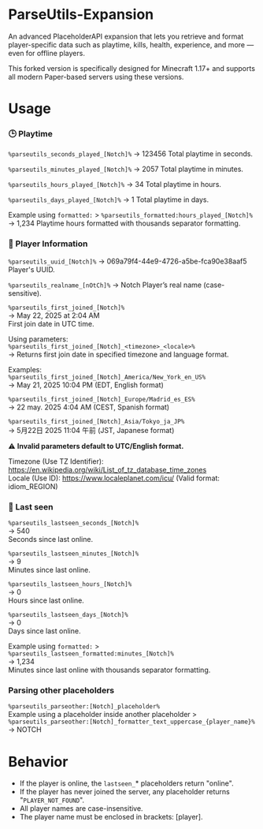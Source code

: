 # ParseUtils-Expansion

An advanced PlaceholderAPI expansion that lets you retrieve and format player-specific data such as playtime, kills, health, experience, and more — even for offline players.

This forked version is specifically designed for Minecraft 1.17+ and supports all modern Paper-based servers using these versions.

# Usage
### 🕒 Playtime
`%parseutils_seconds_played_[Notch]%`
→ 123456
Total playtime in seconds.

`%parseutils_minutes_played_[Notch]%`
→ 2057
Total playtime in minutes.

`%parseutils_hours_played_[Notch]%`
→ 34
Total playtime in hours.

`%parseutils_days_played_[Notch]%`
→ 1
Total playtime in days.

Example using `formatted:` > `%parseutils_formatted:hours_played_[Notch]%`
→ 1,234
Playtime hours formatted with thousands separator formatting.

### 🧍 Player Information
`%parseutils_uuid_[Notch]%`
→ 069a79f4-44e9-4726-a5be-fca90e38aaf5
Player's UUID.

`%parseutils_realname_[nOtCh]%`
→ Notch
Player’s real name (case-sensitive).

`%parseutils_first_joined_[Notch]%`  
→ May 22, 2025 at 2:04 AM  
First join date in UTC time.  

Using parameters:  
`%parseutils_first_joined_[Notch]_<timezone>_<locale>%`  
→ Returns first join date in specified timezone and language format.  

Examples:  
`%parseutils_first_joined_[Notch]_America/New_York_en_US%`  
→ May 21, 2025 10:04 PM (EDT, English format)  

`%parseutils_first_joined_[Notch]_Europe/Madrid_es_ES%`  
→ 22 may. 2025 4:04 AM (CEST, Spanish format)  

`%parseutils_first_joined_[Notch]_Asia/Tokyo_ja_JP%`  
→ 5月22日 2025 11:04 午前 (JST, Japanese format)  

:warning: **Invalid parameters default to UTC/English format.**  

Timezone (Use TZ Identifier): https://en.wikipedia.org/wiki/List_of_tz_database_time_zones  
Locale (Use ID): https://www.localeplanet.com/icu/ (Valid format: idiom_REGION)  

### 📅 Last seen
`%parseutils_lastseen_seconds_[Notch]%`  
→ 540  
Seconds since last online.

`%parseutils_lastseen_minutes_[Notch]%`  
→ 9  
Minutes since last online.

`%parseutils_lastseen_hours_[Notch]%`  
→ 0  
Hours since last online.

`%parseutils_lastseen_days_[Notch]%`  
→ 0  
Days since last online.

Example using `formatted:` > `%parseutils_lastseen_formatted:minutes_[Notch]%`  
→ 1,234  
Minutes since last online with thousands separator formatting.

### Parsing other placeholders
`%parseutils_parseother:[Notch]_placeholder%`  
Example using a placeholder inside another placeholder > `%parseutils_parseother:[Notch]_formatter_text_uppercase_{player_name}%`  
→ NOTCH

# Behavior

- If the player is online, the `lastseen_`* placeholders return "online".
- If the player has never joined the server, any placeholder returns "`PLAYER_NOT_FOUND`".
- All player names are case-insensitive.
- The player name must be enclosed in brackets: [player].
